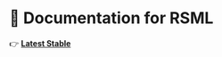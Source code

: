 # 📃 Documentation for RSML
👉 [**Latest Stable**](https://oceanapocalypsestudios.github.io/rsml-docs/)
